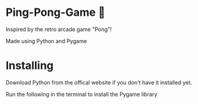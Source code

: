 # Ping-Pong-Game 🏓
Inspired by the retro arcade game "Pong"! 

Made using Python and Pygame 
# Installing
Download Python from the offical website if you don't have it installed yet.

Run the following in the terminal to install the Pygame library

